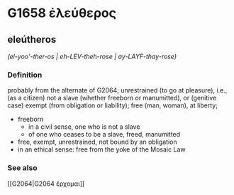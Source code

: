 # G1658 ἐλεύθερος

## eleútheros

_(el-yoo'-ther-os | eh-LEV-theh-rose | ay-LAYF-thay-rose)_

### Definition

probably from the alternate of G2064; unrestrained (to go at pleasure), i.e., (as a citizen) not a slave (whether freeborn or manumitted), or (genitive case) exempt (from obligation or liability); free (man, woman), at liberty; 

- freeborn
  - in a civil sense, one who is not a slave
  - of one who ceases to be a slave, freed, manumitted
- free, exempt, unrestrained, not bound by an obligation
- in an ethical sense: free from the yoke of the Mosaic Law

### See also

[[G2064|G2064 ἔρχομαι]]
